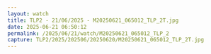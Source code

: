```yaml
---
layout: watch
title: TLP2 - 21/06/2025 - M20250621_065012_TLP_2T.jpg
date: 2025-06-21 06:50:12
permalink: /2025/06/21/watch/M20250621_065012_TLP_2
capture: TLP2/2025/202506/20250620/M20250621_065012_TLP_2T.jpg
---
```

